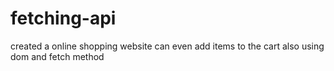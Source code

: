 # fetching-api
created a online shopping website can even add items to the cart also using dom and fetch method
